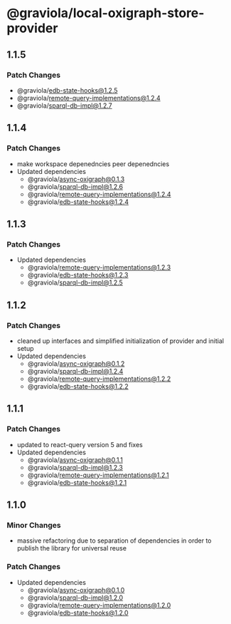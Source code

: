 # @graviola/local-oxigraph-store-provider

## 1.1.5

### Patch Changes

- @graviola/edb-state-hooks@1.2.5
- @graviola/remote-query-implementations@1.2.4
- @graviola/sparql-db-impl@1.2.7

## 1.1.4

### Patch Changes

- make workspace depenedncies peer depenedncies
- Updated dependencies
  - @graviola/async-oxigraph@0.1.3
  - @graviola/sparql-db-impl@1.2.6
  - @graviola/remote-query-implementations@1.2.4
  - @graviola/edb-state-hooks@1.2.4

## 1.1.3

### Patch Changes

- Updated dependencies
  - @graviola/remote-query-implementations@1.2.3
  - @graviola/edb-state-hooks@1.2.3
  - @graviola/sparql-db-impl@1.2.5

## 1.1.2

### Patch Changes

- cleaned up interfaces and simplified initialization of provider and initial setup
- Updated dependencies
  - @graviola/async-oxigraph@0.1.2
  - @graviola/sparql-db-impl@1.2.4
  - @graviola/remote-query-implementations@1.2.2
  - @graviola/edb-state-hooks@1.2.2

## 1.1.1

### Patch Changes

- updated to react-query version 5 and fixes
- Updated dependencies
  - @graviola/async-oxigraph@0.1.1
  - @graviola/sparql-db-impl@1.2.3
  - @graviola/remote-query-implementations@1.2.1
  - @graviola/edb-state-hooks@1.2.1

## 1.1.0

### Minor Changes

- massive refactoring due to separation of dependencies in order to publish the library for universal reuse

### Patch Changes

- Updated dependencies
  - @graviola/async-oxigraph@0.1.0
  - @graviola/sparql-db-impl@1.2.0
  - @graviola/remote-query-implementations@1.2.0
  - @graviola/edb-state-hooks@1.2.0
